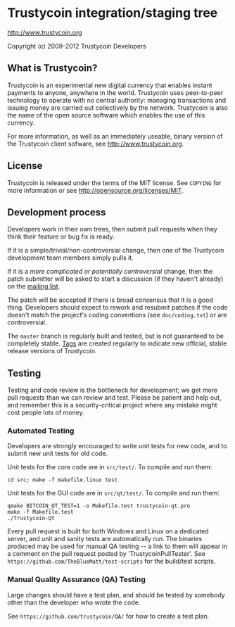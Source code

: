 Trustycoin integration/staging tree
================================

http://www.trustycoin.org

Copyright (c) 2009-2012 Trustycoin Developers

What is Trustycoin?
----------------

Trustycoin is an experimental new digital currency that enables instant payments to
anyone, anywhere in the world. Trustycoin uses peer-to-peer technology to operate
with no central authority: managing transactions and issuing money are carried
out collectively by the network. Trustycoin is also the name of the open source
software which enables the use of this currency.

For more information, as well as an immediately useable, binary version of
the Trustycoin client sofware, see http://www.trustycoin.org.

License
-------

Trustycoin is released under the terms of the MIT license. See `COPYING` for more
information or see http://opensource.org/licenses/MIT.

Development process
-------------------

Developers work in their own trees, then submit pull requests when they think
their feature or bug fix is ready.

If it is a simple/trivial/non-controversial change, then one of the Trustycoin
development team members simply pulls it.

If it is a *more complicated or potentially controversial* change, then the patch
submitter will be asked to start a discussion (if they haven't already) on the
[mailing list](http://sourceforge.net/mailarchive/forum.php?forum_name=trustycoin-development).

The patch will be accepted if there is broad consensus that it is a good thing.
Developers should expect to rework and resubmit patches if the code doesn't
match the project's coding conventions (see `doc/coding.txt`) or are
controversial.

The `master` branch is regularly built and tested, but is not guaranteed to be
completely stable. [Tags](https://github.com/trustycoin/trustycoin/tags) are created
regularly to indicate new official, stable release versions of Trustycoin.

Testing
-------

Testing and code review is the bottleneck for development; we get more pull
requests than we can review and test. Please be patient and help out, and
remember this is a security-critical project where any mistake might cost people
lots of money.

### Automated Testing

Developers are strongly encouraged to write unit tests for new code, and to
submit new unit tests for old code.

Unit tests for the core code are in `src/test/`. To compile and run them:

    cd src; make -f makefile.linux test

Unit tests for the GUI code are in `src/qt/test/`. To compile and run them:

    qmake BITCOIN_QT_TEST=1 -o Makefile.test trustycoin-qt.pro
    make -f Makefile.test
    ./Trustycoin-Qt

Every pull request is built for both Windows and Linux on a dedicated server,
and unit and sanity tests are automatically run. The binaries produced may be
used for manual QA testing -- a link to them will appear in a comment on the
pull request posted by 'TrustycoinPullTester'. See `https://github.com/TheBlueMatt/test-scripts`
for the build/test scripts.

### Manual Quality Assurance (QA) Testing

Large changes should have a test plan, and should be tested by somebody other
than the developer who wrote the code.

See `https://github.com/trustycoin/QA/` for how to create a test plan.
